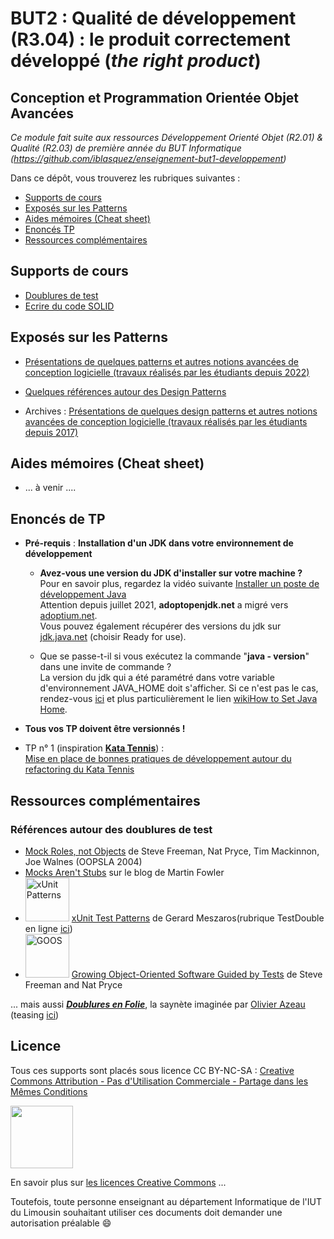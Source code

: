 # BUT2 : Qualité de développement (R3.04) : le produit correctement développé (*the right product*) 
## Conception et Programmation Orientée Objet Avancées

*Ce module fait suite aux ressources Développement Orienté Objet (R2.01) & Qualité (R2.03) de première année du BUT Informatique (https://github.com/iblasquez/enseignement-but1-developpement)* 

Dans ce dépôt, vous trouverez les rubriques suivantes :

- [Supports de cours](#cours)
- [Exposés sur les Patterns](#expose)
- [Aides mémoires (Cheat sheet)](#cheatsheet)  
- [Enoncés TP](#tp)
- [Ressources complémentaires](#ressources)  


## Supports de cours <a id="cours"></a>

- [Doublures de test](./cours/TestDouble_Mockito.pdf) 
- [Ecrire du code SOLID](./cours/SOLID.pdf) 



## Exposés sur les Patterns <a id="expose"></a>

- [Présentations de quelques patterns et autres notions avancées de conception logicielle (travaux réalisés par les étudiants depuis 2022)](./patterns/design_presentations.md)

- [Quelques références autour des Design Patterns](./patterns/references_patterns.md)

- Archives : [Présentations de quelques design patterns et autres notions avancées de conception logicielle (travaux réalisés par les étudiants depuis 2017)](https://github.com/iblasquez/enseignement-iut-m3105-conception-avancee/blob/master/patterns/design_presentations.md)


## Aides mémoires (Cheat sheet)<a id="cheatsheet"></a>

- ...  à venir ....



## Enoncés de TP <a id="tp"></a>


- **Pré-requis** : **Installation d'un JDK dans votre environnement de développement**
	- **Avez-vous une version du JDK d'installer sur votre machine ?**  
Pour en savoir plus, regardez la vidéo suivante [Installer un poste de développement Java](https://www.youtube.com/watch?v=Kd8UC18rw6M)   
Attention depuis juillet 2021, **adoptopenjdk.net** a migré vers [adoptium.net](https://adoptium.net).  
Vous pouvez également récupérer des versions du jdk sur [jdk.java.net](https://jdk.java.net) (choisir Ready for use). 

	- Que se passe-t-il si vous exécutez la commande "**java - version**" dans une invite de commande ?  
La version du jdk qui a été paramétré dans votre variable d'environnement JAVA_HOME doit s'afficher. Si ce n'est pas le cas, rendez-vous [ici](https://github.com/iblasquez/Back2Basics_Developpement) et plus particulièrement le lien [wikiHow to Set Java Home](https://www.wikihow.com/Set-Java-Home).


- **Tous vos TP doivent être versionnés !**

- TP n° 1 (inspiration **[Kata Tennis](https://github.com/emilybache/Tennis-Refactoring-Kata)**) :  
[Mise en place de bonnes pratiques de développement autour du refactoring du Kata Tennis](./TP/R3_04/R3_04_BonnesPratiques_KataTennis.pdf) 


## Ressources complémentaires <a id="ressources"></a>

### Références autour des doublures de test

- [Mock Roles, not Objects](http://www.jmock.org/oopsla2004.pdf) de Steve Freeman, Nat Pryce, Tim Mackinnon, Joe Walnes (OOPSLA 2004)
- [Mocks Aren't Stubs](https://martinfowler.com/articles/mocksArentStubs.html) sur le blog de Martin Fowler
- <img src="http://xunitpatterns.com/Cover-Small.gif" alt="xUnit Patterns" width="70"> [xUnit Test Patterns](https://www.amazon.com/xUnit-Test-Patterns-Refactoring-Code/dp/0131495054) de Gerard Meszaros(rubrique TestDouble en ligne [ici](http://xunitpatterns.com/Test%20Double.html)) 
- <img src="http://www.growing-object-oriented-software.com/cover.jpg" alt="GOOS" width="70"> [Growing Object-Oriented Software Guided by Tests](http://www.growing-object-oriented-software.com) de Steve Freeman and Nat Pryce 

... mais aussi [***Doublures en Folie***](http://agilitateur.azeau.com/public/doublures-en-folie/doublures-en-folie.v1.html), la saynète imaginée par [Olivier Azeau](https://twitter.com/oaz) (teasing [ici](https://www.youtube.com/watch?v=5gkmE0lfkrs))




Licence
-------

Tous ces supports sont placés sous licence CC BY-NC-SA :  [Creative Commons
Attribution - Pas d'Utilisation Commerciale - Partage dans les Mêmes Conditions](https://creativecommons.org/licenses/by-nc-sa/4.0/)

<img src="https://licensebuttons.net/l/by-nc-sa/3.0/88x31.png" width="100">

En savoir plus sur [les licences Creative Commons](https://creativecommons.org/licenses/?lang=fr-FR) ...

Toutefois, toute personne enseignant au département Informatique de l'IUT du Limousin souhaitant utiliser ces documents doit demander une autorisation préalable :smile:






